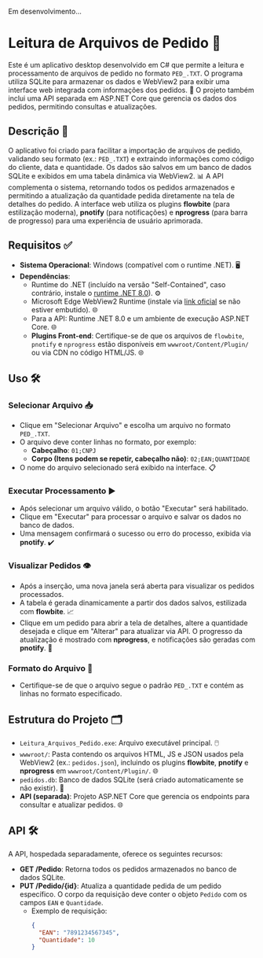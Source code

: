 Em desenvolvimento...
# Leitura de Arquivos de Pedido 📂

Este é um aplicativo desktop desenvolvido em C# que permite a leitura e processamento de arquivos de pedido no formato `PED_.TXT`. O programa utiliza SQLite para armazenar os dados e WebView2 para exibir uma interface web integrada com informações dos pedidos. 🚀 O projeto também inclui uma API separada em ASP.NET Core que gerencia os dados dos pedidos, permitindo consultas e atualizações.

## Descrição 📝

O aplicativo foi criado para facilitar a importação de arquivos de pedido, validando seu formato (ex.: `PED_.TXT`) e extraindo informações como código do cliente, data e quantidade. Os dados são salvos em um banco de dados SQLite e exibidos em uma tabela dinâmica via WebView2. 📊 A API complementa o sistema, retornando todos os pedidos armazenados e permitindo a atualização da quantidade pedida diretamente na tela de detalhes do pedido. A interface web utiliza os plugins **flowbite** (para estilização moderna), **pnotify** (para notificações) e **nprogress** (para barra de progresso) para uma experiência de usuário aprimorada.

## Requisitos ✅

- **Sistema Operacional**: Windows (compatível com o runtime .NET). 🖥️
- **Dependências**:  
  - Runtime do .NET (incluído na versão "Self-Contained", caso contrário, instale o [runtime .NET 8.0](https://dotnet.microsoft.com/download/dotnet/8.0)). ⚙️  
  - Microsoft Edge WebView2 Runtime (instale via [link oficial](https://developer.microsoft.com/en-us/microsoft-edge/webview2/) se não estiver embutido). 🌐  
  - Para a API: Runtime .NET 8.0 e um ambiente de execução ASP.NET Core. 🌐  
  - **Plugins Front-end**: Certifique-se de que os arquivos de `flowbite`, `pnotify` e `nprogress` estão disponíveis em `wwwroot/Content/Plugin/` ou via CDN no código HTML/JS. 🌐

## Uso 🛠️

### Selecionar Arquivo 📥
- Clique em "Selecionar Arquivo" e escolha um arquivo no formato `PED_.TXT`.  
- O arquivo deve conter linhas no formato, por exemplo:  
  - **Cabeçalho**: `01;CNPJ`  
  - **Corpo (Itens podem se repetir, cabeçalho não)**: `02;EAN;QUANTIDADE`  
- O nome do arquivo selecionado será exibido na interface. 📋

### Executar Processamento ▶️
- Após selecionar um arquivo válido, o botão "Executar" será habilitado.  
- Clique em "Executar" para processar o arquivo e salvar os dados no banco de dados.  
- Uma mensagem confirmará o sucesso ou erro do processo, exibida via **pnotify**. ✔️

### Visualizar Pedidos 👁️
- Após a inserção, uma nova janela será aberta para visualizar os pedidos processados.  
- A tabela é gerada dinamicamente a partir dos dados salvos, estilizada com **flowbite**. 📈  
- Clique em um pedido para abrir a tela de detalhes, altere a quantidade desejada e clique em "Alterar" para atualizar via API. O progresso da atualização é mostrado com **nprogress**, e notificações são geradas com **pnotify**. 🔄

### Formato do Arquivo 📑
- Certifique-se de que o arquivo segue o padrão `PED_.TXT` e contém as linhas no formato especificado.

## Estrutura do Projeto 🗂️
- `Leitura_Arquivos_Pedido.exe`: Arquivo executável principal. 🖱️  
- `wwwroot/`: Pasta contendo os arquivos HTML, JS e JSON usados pela WebView2 (ex.: `pedidos.json`), incluindo os plugins **flowbite**, **pnotify** e **nprogress** em `wwwroot/Content/Plugin/`. 🌐  
- `pedidos.db`: Banco de dados SQLite (será criado automaticamente se não existir). 💾  
- **API (separada)**: Projeto ASP.NET Core que gerencia os endpoints para consultar e atualizar pedidos. 🌐

## API 🛠️
A API, hospedada separadamente, oferece os seguintes recursos:
- **GET /Pedido**: Retorna todos os pedidos armazenados no banco de dados SQLite.  
- **PUT /Pedido/{id}**: Atualiza a quantidade pedida de um pedido específico. O corpo da requisição deve conter o objeto `Pedido` com os campos `EAN` e `Quantidade`.  
  - Exemplo de requisição:
    ```json
    {
      "EAN": "7891234567345",
      "Quantidade": 10
    }
